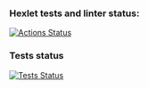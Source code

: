 ### Hexlet tests and linter status:

[![Actions Status](https://github.com/denis-klopyshko/js-oop-project-lvl1/workflows/hexlet-check/badge.svg)](https://github.com/denis-klopyshko/js-oop-project-lvl1/actions)

### Tests status

[![Tests Status](https://github.com/denis-klopyshko/js-oop-project-lvl1/workflows/ci/badge.svg)](https://github.com/denis-klopyshko/js-oop-project-lvl1/actions)
